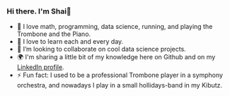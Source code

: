 ### Hi there. I'm Shai👋

- 🔭 I love math, programming, data science, running, and playing the Trombone and the Piano.
- 🌱 I love to learn each and every day.
- 👯 I’m looking to collaborate on cool data science projects. 
- 🌍 I'm sharing a little bit of my knowledge here on Github and on my [LinkedIn profile](https://www.linkedin.com/in/shainis).
- ⚡ Fun fact: I used to be a professional Trombone player in a symphony orchestra, and nowadays I play in a small hollidays-band in my Kibutz.
